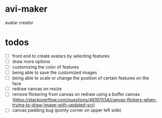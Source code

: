 # avi-maker
avatar creator

# todos
- [ ] front end to create avatars by selecting features
- [ ] draw more options
- [ ] customizing the color of features
- [ ] being able to save the customized images
- [ ] being able to scale or change the position of certain features on the face
- [ ] redraw canvas on resize
- [ ] remove flickering from canvas on redraw using a buffer canvas (https://stackoverflow.com/questions/46197034/canvas-flickers-when-trying-to-draw-image-with-updated-src)
- [ ] canvas padding bug (pointy corner on upper left side)
